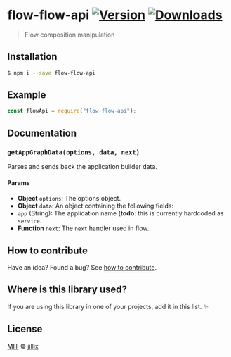 # flow-flow-api [![Version](https://img.shields.io/npm/v/flow-flow-api.svg)](https://www.npmjs.com/package/flow-flow-api) [![Downloads](https://img.shields.io/npm/dt/flow-flow-api.svg)](https://www.npmjs.com/package/flow-flow-api)

> Flow composition manipulation

## Installation

```sh
$ npm i --save flow-flow-api
```

## Example

```js
const flowApi = require("flow-flow-api");
```

## Documentation

### `getAppGraphData(options, data, next)`
Parses and sends back the application builder data.

#### Params
- **Object** `options`: The options object.
- **Object** `data`: An object containing the following fields:
 - `app` (String): The application name (**todo**: this is currently hardcoded as `service`.
- **Function** `next`: The `next` handler used in flow.

## How to contribute
Have an idea? Found a bug? See [how to contribute][contributing].

## Where is this library used?
If you are using this library in one of your projects, add it in this list. :sparkles:

## License

[MIT][license] © [jillix][website]

[license]: http://showalicense.com/?fullname=jillix%20%3Ccontact%40jillix.com%3E%20(http%3A%2F%2Fjillix.com)&year=2015#license-mit
[website]: http://jillix.com
[contributing]: /CONTRIBUTING.md
[docs]: /DOCUMENTATION.md